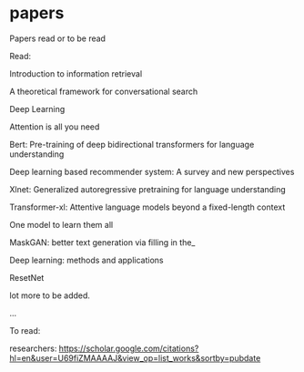 # papers
Papers read or to be read

Read: 

Introduction to information retrieval

A theoretical framework for conversational search

Deep Learning

Attention is all you need

Bert: Pre-training of deep bidirectional transformers for language understanding

Deep learning based recommender system: A survey and new perspectives

Xlnet: Generalized autoregressive pretraining for language understanding

Transformer-xl: Attentive language models beyond a fixed-length context

One model to learn them all

MaskGAN: better text generation via filling in the_

Deep learning: methods and applications

ResetNet

lot more to be added. 

...

To read: 


researchers: https://scholar.google.com/citations?hl=en&user=U69fiZMAAAAJ&view_op=list_works&sortby=pubdate

